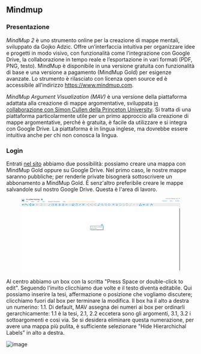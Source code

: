 <link rel="stylesheet" href="../assets/style.css">

## Mindmup

### Presentazione

_MindMup 2_ è uno strumento online per la creazione di mappe mentali, sviluppato da Gojko Adzic. Offre un’interfaccia intuitiva per organizzare idee e progetti in modo visivo, con funzionalità come l’integrazione con Google Drive, la collaborazione in tempo reale e l’esportazione in vari formati (PDF, PNG, testo). MindMup è disponibile in una versione gratuita con funzionalità di base e una versione a pagamento (MindMup Gold) per esigenze avanzate. Lo strumento è rilasciato con licenza open source ed è accessibile all’indirizzo https://www.mindmup.com.

_MindMup Argument Visualization (MAV)_ è una versione della piattaforma adattata alla creazione di mappe argomentative, sviluppata [in collaborazione con Simon Cullen della Princeton University](https://dailynous.com/2017/06/01/visualizing-logical-structure-arguments-new-platform-guest-post-simon-cullen/). Si tratta di una piattaforma particolarmente utile per un primo approccio alla creazione di mappe argomentative, perché è gratuita, è facile da utilizzare e si integra con Google Drive. La piattaforma è in lingua inglese, ma dovrebbe essere intuitiva anche per chi non conosca la lingua.

### Login

Entrati [nel sito](https://www.mindmup.com/tutorials/argument-visualization.html?orig=/) abbiamo due possibilità: possiamo creare una mappa con MindMup Gold oppure su Google Drive. Nel primo caso, le nostre mappe saranno pubbliche; per renderle private bisognerà sottoscrivere un abbonamento a MindMup Gold. È senz'altro preferibile creare le mappe salvandole sul nostro Google Drive. 
Questa è l'area di lavoro.
<figure>
<img src="mav_01.PNG">
</figure>

Al centro abbiamo un box con la scritta "Press Space or double-click to edit". Seguendo l'invito clicchiamo due volte e il testo diventa editabile. Qui possiamo inserire la tesi, affermazione o posizione che vogliamo discutere; clicchiamo fuori dal box per terminare la modifica. Il box ha il alto a destra un numerino: 1.1. Di default, MAV assegna dei numeri ai box per ordinarli gerarchicamente: 1.1 è la tesi, 2.1, 2.2 eccetera sono gli argomenti, 3.1, 3.2 i sottoargomenti e così via. Se si desidera eliminare questa numerazione, per avere una mappa più pulita, è sufficiente selezionare "Hide Hierarchichal Labels" in alto a destra.

![image](https://github.com/user-attachments/assets/6337b26b-a87a-40f4-a898-fbd473f7bdcd)

